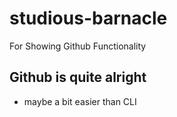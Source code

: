 # studious-barnacle
For Showing Github Functionality

## Github is quite alright
* maybe a bit easier than CLI
